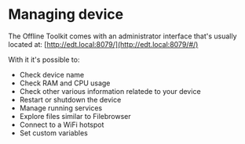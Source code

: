 # Managing device

The Offline Toolkit comes with an administrator interface that's usually located at: [http://edt.local:8079/](http://edt.local:8079/#/)



With it it's possible to:

* Check device name
* Check RAM and CPU usage
* Check other various information relatede to your device
* Restart or shutdown the device
* Manage running services
* Explore files similar to Filebrowser
* Connect to a WiFi hotspot
* Set custom variables
